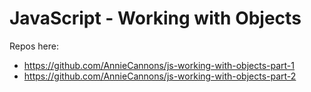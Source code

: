 # JavaScript - Working with Objects

Repos here:

- https://github.com/AnnieCannons/js-working-with-objects-part-1
- https://github.com/AnnieCannons/js-working-with-objects-part-2
